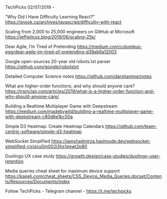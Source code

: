 TechPicks 02/07/2019 -

"Why Did I Have Difficulty Learning React?"
https://snook.ca/archives/javascript/difficulty-with-react

Scaling from 2,000 to 25,000 engineers on GitHub at Microsoft
https://jeffwilcox.blog/2019/06/scaling-25k/

Dear Agile, I’m Tired of Pretending
https://medium.com/columbus-egg/dear-agile-im-tired-of-pretending-d39ab6a12003

Google open-sources 20-year old robots.txt parser
https://github.com/google/robotstxt

Detailed Computer Science notes
https://github.com/darshanime/notes

What are higher-order functions, and why should anyone care?
https://jrsinclair.com/articles/2019/what-is-a-higher-order-function-and-why-should-anyone-care/

Building a Realtime Multiplayer Game with Deepstream
https://medium.com/madebywild/building-a-realtime-multiplayer-game-with-deepstream-c80d6e1bc50a

Simple D3 Heatmap: Create Heatmap Calendars
https://github.com/team-centric-software/simple-d3-heatmap

WebSocket Simplified
https://iamshadmirza.hashnode.dev/websocket-simplified-cjxjzcu0m002i3hs1eewt2p80

Duolingo UX case study
https://growth.design/case-studies/duolingo-user-retention

Media queries cheat sheet for maximum device support
https://kapeli.com/cheat_sheets/CSS_Device_Media_Queries.docset/Contents/Resources/Documents/index

Follow TechPicks -
Telegram channel - https://t.me/techpicks